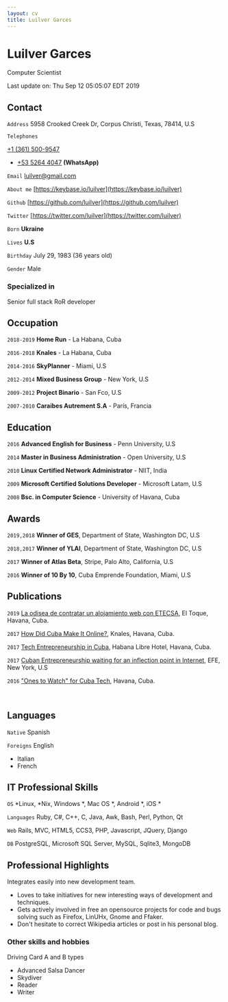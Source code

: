 ```yaml
---
layout: cv
title: Luilver Garces
---
```

# Luilver Garces
Computer Scientist

<div id="webaddress">
Last update on: Thu Sep 12 05:05:07 EDT 2019
</div>

## Contact

`Address`
5958 Crooked Creek Dr, Corpus Christi, Texas, 78414, U.S

`Telephones`

[+1 (361) 500-9547](tel:+13615009547)

- [+53 5264 4047](tel:+5352644047) **(WhatsApp)**


`Email`
[luilver@gmail.com](luilver@gmail.com)

`About me`
[https://keybase.io/luilver](https://keybase.io/luilver)

`Github`
[https://github.com/luilver](https://github.com/luilver)

`Twitter`
[https://twitter.com/luilver](https://twitter.com/luilver)

`Born`
__Ukraine__

`Lives`
__U.S__

`Birthday`
July 29, 1983 (36 years old)

`Gender`
Male


### Specialized in

Senior full stack RoR developer

## Occupation

`2018-2019`
**Home Run** - La Habana, Cuba

`2016-2018`
**Knales** - La Habana, Cuba

`2014-2016`
**SkyPlanner** - Miami, U.S

`2012-2014`
**Mixed Business Group** - New York, U.S

`2009-2012`
**Project Binario** - San Fco, U.S

`2007-2010`
**Caraibes Autrement S.A** - París, Francia

## Education

`2016`
**Advanced English for Business** - Penn University, U.S

`2014`
**Master in Business Administration** - Open University, U.S

`2010`
**Linux Certified Network Administrator** - NIIT, India

`2009`
**Microsoft Certified Solutions Developer** - Microsoft Latam, U.S

`2008`
**Bsc. in Computer Science** - University of Havana, Cuba

## Awards

`2019,2018`
**Winner of GES**, Department of State, Washington DC, U.S

`2018,2017`
**Winner of YLAI**, Department of State, Washington DC, U.S

`2017`
**Winner of Atlas Beta**, Stripe, Palo Alto, California, U.S

`2016`
**Winner of 10 By 10**, Cuba Emprende Foundation, Miami, U.S

## Publications

`2019`
[La odisea de contratar un alojamiento web con ETECSA](http://bit.ly/2LuBZQs),
El Toque, Havana, Cuba.

`2017`
[How Did Cuba Make It Online?](http://bit.ly/32Jz50l), Knales, Havana, Cuba.

`2017`
[Tech Entrepreneurship in Cuba](http://bit.ly/2Lsns89), Habana Libre Hotel,
Havana, Cuba.

`2017`
[Cuban Entrepreneurship waiting for an inflection point in
Internet](http://bit.ly/32FgDG1), EFE, New York, U.S

`2016`
["Ones to Watch" for Cuba Tech](http://bit.ly/2LruIkp), Havana, Cuba.

<br>

## Languages

`Native`
Spanish

`Foreigns`
English

- Italian
- French

## IT Professional Skills

`OS`
*Linux, *Nix, Windows *, Mac OS *, Android *, iOS *

`Languages`
Ruby, C#, C++, C, Java, Awk, Bash, Perl, Python, Qt

`Web`
Rails, MVC, HTML5, CCS3, PHP, Javascript, JQuery, Django

`DB`
PostgreSQL, Microsoft SQL Server, MySQL, Sqlite3, MongoDB

## Professional Highlights

Integrates easily into new development team.

- Loves to take initiatives for new interesting ways of development and
  techniques.
- Gets actively involved in free an opensource projects for code and bugs
  solving such as Firefox, LinUHx, Gnome and Ffaker.
- Don't hesitate to correct Wikipedia articles or post in his personal blog.

### Other skills and hobbies

Driving Card A and B types

- Advanced Salsa Dancer
- Skydiver
- Reader
- Writer

<!-- ### Footer

Last updated: Sep 2019 -->

